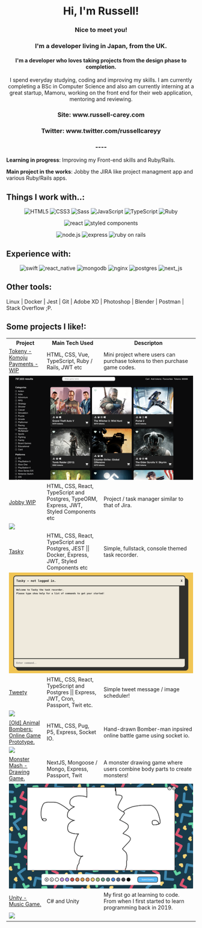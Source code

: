 <h1 align="center">Hi, I'm Russell!</h1>

<h3 align="center">Nice to meet you!</h3>
<h3 align="center">I'm a developer living in Japan, from the UK.</h3>
<h4 align="center">I'm a developer who loves taking projects from the design phase to completion.</h4>
<p align="center"> I spend everyday studying, coding and improving my skills. I am currently completing a BSc in Computer Science and also am currently interning at a great startup, Mamoru, working on the front end for their web application, mentoring and reviewing. </p>





<h3 align="center">Site: www.russell-carey.com</h3>
<h3 align="center">Twitter: www.twitter.com/russellcareyy</h3>
<h3 align="center">----</h3>




**Learning in progress**: Improving my Front-end skills and Ruby/Rails.

**Main project in the works**: Jobby the JIRA like project managment app and various Ruby/Rails apps.

## Things I work with..:

<p align="center">
<img alt="HTML5" src="https://img.shields.io/badge/html5-%23325288.svg?style=for-the-badge&logo=html5&logoColor=ffffff"/>
<img alt="CSS3" src="https://img.shields.io/badge/css3-%23476dad.svg?style=for-the-badge&logo=css3&logoColor=ffffff"/>
<img alt="Sass" src="https://img.shields.io/badge/sass-%23476dad.svg?style=for-the-badge&logo=sass&logoColor=%23ffffff"/>
<img alt="JavaScript" src="https://img.shields.io/badge/javascript-%23325288.svg?style=for-the-badge&logo=javascript&logoColor=%23ffffff"/>
<img alt="TypeScript" src="https://img.shields.io/badge/typescript-%23325288.svg?style=for-the-badge&logo=typescript&logoColor=white" />
<img alt="Ruby" src="https://img.shields.io/badge/ruby-%23476dad.svg?style=for-the-badge&logo=Ruby&logoColor=%23ffffff"/>
</p>

<p align="center">
<img alt="react" src="https://img.shields.io/badge/react-%23476dad.svg?style=for-the-badge&logo=react&logoColor=%23ffffff"/>
<img alt="styled components" src="https://img.shields.io/badge/styled--components-%23476dad.svg?style=for-the-badge&logo=styled-components&logoColor=%23ffffff"/>
</p>
 
<p align="center">
<img alt="node.js" src="https://img.shields.io/badge/node.js-%23476dad.svg?style=for-the-badge&logo=node.js&logoColor=%23ffffff"/>
<img alt="express" src="https://img.shields.io/badge/express.js-%23476dad.svg?style=for-the-badge&logo=express&logoColor=%23ffffff"/>
<img alt="ruby on rails" src="https://img.shields.io/badge/rails-%23476dad.svg?style=for-the-badge&logo=ruby-on-rails&logoColor=%23ffffff"/>
</p>

## Experience with:

<p align="center">
<img alt="swift" src="https://img.shields.io/badge/swift-%23476dad.svg?style=for-the-badge&logo=swift&logoColor=%23ffffff"/>
<img alt="react_native" src="https://img.shields.io/badge/react_native-%23476dad.svg?style=for-the-badge&logo=react&logoColor=%23ffffff"/>
<img alt="mongodb" src="https://img.shields.io/badge/MongoDB-%23476dad.svg?style=for-the-badge&logo=mongodb&logoColor=%23ffffff"/>
<img alt="nginx" src="https://img.shields.io/badge/nginx-%23476dad.svg?style=for-the-badge&logo=nginx&logoColor=%23ffffff"/>
<img alt="postgres" src="https://img.shields.io/badge/postgres-%23476dad.svg?style=for-the-badge&logo=postgresql&logoColor=%23ffffff"/>
<img alt="next_js" src="https://img.shields.io/badge/next_js-%23476dad.svg?style=for-the-badge&logo=next-js&logoColor=%23ffffff"/>
</p>


## Other tools:

Linux | Docker | Jest | Git | Adobe XD | Photoshop | Blender | Postman | Stack Overflow ;P.     

  
  
  
## Some projects I like!:

<table style="width:100%; border="0"">
	
<tr>
	<th style="width:20%">Project</th>    
  	<th style="width:30%">Main Tech Used</th>
	<th style="width:50%">Descripton</th>
</tr>

<tr>
	<td><a href="https://github.com/RussellCarey/Komoju-Front">Tokeny - Komoju Payments - WIP</a></td>
	<td>HTML, CSS, Vue, TypeScript, Ruby / Rails, JWT etc</td>
	<td>Mini project where users can purchase tokens to then purchase game codes.</td>
</tr>

<tr>
	<td colspan="3"> <img src="https://github.com/RussellCarey/komoju-front/raw/master/design/ss1.png?raw=true" width="100%"/> </td>  
	
	
</tr>
	
	
<tr>
	<td><a href="https://github.com/RussellCarey/Jobby-Main">Jobby WIP</a></td>
	<td>HTML, CSS, React, TypeScript and Postgres, TypeORM, Express, JWT, Styled Components etc</td>
	<td>Project / task manager similar to that of Jira.</td>
</tr>

<tr>
	<td colspan="3"> <img src="https://github.com/RussellCarey/Jobby-Main/raw/master/Design/jobbygiff.gif?raw=true" width="100%"/> </td>
</tr>
	
<tr>
	<td><a href="https://github.com/RussellCarey/Tasky">Tasky</a></td>
	<td>HTML, CSS, React, TypeScript and Postgres, JEST || Docker, Express, JWT, Styled Components etc</td>
	<td>Simple, fullstack, console themed task recorder.</td>
</tr>
	
<tr>
	<td colspan="3"> <img src="https://github.com/RussellCarey/Tasky/blob/master/Design/ss1.png?raw=true" width="100%"/> </td>
</tr>
	
	
	
<tr>
	<td><a href="https://github.com/RussellCarey/TweetyTwo">Tweety</a></td>
	<td>HTML, CSS, React, TypeScript and Postgres || Express, JWT, Cron, Passport, Twit etc.</td>
	<td>Simple tweet message / image scheduler!</td>
</tr>

<tr>
	<td colspan="3"><img src="https://github.com/RussellCarey/Tweety/raw/690ffb3156c721752fef71ad989f850f3db778d3/screenshot_1.png?raw=true" width="100%"/></td>
</tr>
	
	
 <tr>
	<td><a href="https://github.com/RussellCarey/Animal-Bombers">[Old] Animal Bombers: Online Game Prototype.</a></td>
	<td>HTML, CSS, Pug, P5, Express, Socket IO.</td>
	<td >Hand-drawn Bomber-man inpsired online battle game using socket io.</td>
 </tr>
	
<tr>
	<td colspan="3"><img src="https://github.com/RussellCarey/Animal-Bombers/blob/d7327cd99d4f3f48b885c53f5d1db32bd965b328/SS1.png?raw=true" width="100%"/></td>
</tr>
	

 <tr>
	<td><a href="https://github.com/RussellCarey/MonsterMash">Monster Mash - Drawing Game.</a></td>
	<td>NextJS, Mongoose / Mongo, Express, Passport, Twit</td>
	<td >A monster drawing game where users combine body parts to create monsters!</td>
 </tr>
	
<tr>
	<td colspan="3"><img src="https://github.com/RussellCarey/MonsterMash/blob/master/client/s3.png?raw=true" width="100%"/></td>
</tr>
	
<tr>
	<td><a href="https://github.com/RussellCarey/Unity-Music-Game">Unity - Music Game.</a></td>
	<td>C# and Unity</td>
	<td >My first go at learning to code. From when I first started to learn programming back in 2019.</td>
 </tr>
	
<tr>
	<td colspan="3"><img src="https://github.com/RussellCarey/Unity-Music-Game/blob/master/Media/g1.gif?raw=true" width="100%"/></td>
</tr>
	
	

	
	



</table>

    


